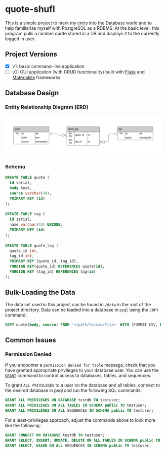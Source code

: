 # quote-shufl
This is a simple project to mark my entry into the Database world and to help familiarize myself with PostgreSQL as a RDBMS. At the basic level, this program pulls a random quote stored in a DB and displays it to the currently logged in user.

## Project Versions
- [x] v1: basic command-line application
- [ ] v2: GUI application (with CRUD functionality) built with [Flask](https://flask.palletsprojects.com/en/1.1.x/) and [Materialize](https://materializecss.com/) frameworks
 
## Database Design
### Entity Relationship Diagram (ERD)
![er-diagram](img/quote-shufl-erd.png)

### Schema
```SQL
CREATE TABLE quote (
  id serial,
  body text,
  source varchar(40),
  PRIMARY KEY (id)
);

CREATE TABLE tag (
  id serial,
  name varchar(40) UNIQUE,
  PRIMARY KEY (id)
);

CREATE TABLE quote_tag (
  quote_id int,
  tag_id int,
  PRIMARY KEY (quote_id, tag_id),
  FOREIGN KEY(quote_id) REFERENCES quote(id),
  FOREIGN KEY (tag_id) REFERENCES tag(id)
);
```
## Bulk-Loading the Data
The data set used in this project can be found in `/data` in the root of the project directory. Data can be loaded into a database in `psql` using the `COPY` command:
```SQL
COPY quote(body, source) FROM '</path/to/csv/file>' WITH (FORMAT CSV, HEADER TRUE);
```

## Common Issues
### Permission Denied
If you encounter a `permission denied for table` message, check that you have granted appropriate privileges to your database user. You can use the [`GRANT`](https://www.postgresql.org/docs/11/sql-grant.html) command to control access to databases, tables, and sequences.

To grant `ALL PRIVILEGES` to a user on the database and all tables, connect to the desired database in psql and run the following SQL commands:
```SQL
GRANT ALL PRIVILEGES ON DATABASE testdb TO testuser;
GRANT ALL PRIVILEGES ON ALL TABLES IN SCHEMA public TO testuser;
GRANT ALL PRIVILEGES ON ALL SEQUENCES IN SCHEMA public TO testuser;
```

For a least-privileges approach, adjust the commands above to look more like the following:
```SQL
GRANT CONNECT ON DATABASE testdb TO testuser;
GRANT SELECT, INSERT, UPDATE, DELETE ON ALL TABLES IN SCHEMA public TO testuser;
GRANT SELECT, USAGE ON ALL SEQUENCES IN SCHEMA public TO testuser;
```


